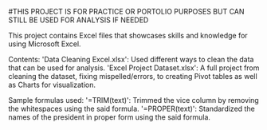 #THIS PROJECT IS FOR PRACTICE OR PORTOLIO PURPOSES BUT CAN STILL BE USED FOR ANALYSIS IF NEEDED

This project contains Excel files that showcases skills and knowledge for using Microsoft Excel.

Contents:
'Data Cleaning Excel.xlsx': Used different ways to clean the data that can be used for analysis.
'Excel Project Dataset.xlsx': A full project from cleaning the dataset, fixing mispelled/errors, to creating Pivot tables as well as Charts for visualization.

Sample formulas used:
'=TRIM(text)': Trimmed the vice column by removing the whitespaces using the said formula.
'=PROPER(text)': Standardized the names of the president in proper form using the said formula.
